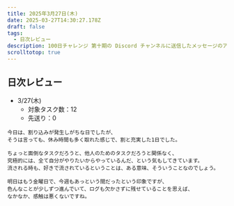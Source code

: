 ```yaml
---
title: 2025年3月27日(木)
date: 2025-03-27T14:30:27.178Z
draft: false
tags:
  - 日次レビュー
description: 100日チャレンジ 第十期の Discord チャンネルに送信したメッセージのアーカイブ
scrolltotop: true
---
```


## 日次レビュー

- 3/27(木)
  - 対象タスク数：12
  - 先送り：0

```
今日は、割り込みが発生しがちな日でしたが、
そうは言っても、休み時間も多く取れた感じで、割と充実した1日でした。

ちょっと面倒なタスクだろうと、他人のためのタスクだろうと関係なく、
究極的には、全て自分がやりたいからやっているんだ、という気もしてきています。
流される時も、好きで流されているということは、ある意味、そういうことなのでしょう。

明日はもう金曜日で、今週もあっという間だったという印象ですが、
色んなことが少しずつ進んでいて、ログも欠かさずに残せていることを思えば、
なかなか、感触は悪くないですね。
```
